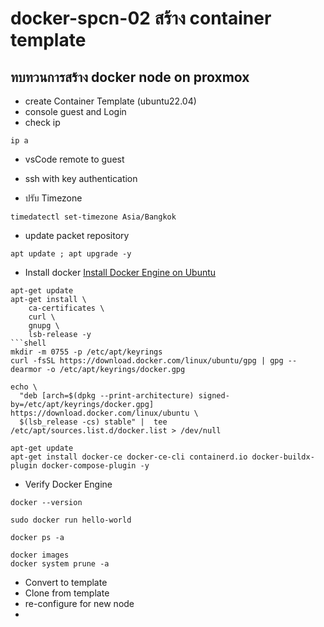 # docker-spcn-02 สร้าง container template
## ทบทวนการสร้าง docker node on proxmox
- create Container Template (ubuntu22.04)
- console guest and Login
- check ip
```shell
ip a
```
- vsCode remote to guest
- ssh with key authentication

- ปรับ Timezone
```shell
timedatectl set-timezone Asia/Bangkok
```
- update packet repository
```shell
apt update ; apt upgrade -y
```
- Install docker
[Install Docker Engine on Ubuntu](https://docs.docker.com/engine/install/ubuntu/)
```shell
apt-get update
apt-get install \
    ca-certificates \
    curl \
    gnupg \
    lsb-release -y
```shell
mkdir -m 0755 -p /etc/apt/keyrings
curl -fsSL https://download.docker.com/linux/ubuntu/gpg | gpg --dearmor -o /etc/apt/keyrings/docker.gpg
```
```shell
echo \
  "deb [arch=$(dpkg --print-architecture) signed-by=/etc/apt/keyrings/docker.gpg] https://download.docker.com/linux/ubuntu \
  $(lsb_release -cs) stable" |  tee /etc/apt/sources.list.d/docker.list > /dev/null
```
```shell
apt-get update
apt-get install docker-ce docker-ce-cli containerd.io docker-buildx-plugin docker-compose-plugin -y
```

- Verify Docker Engine
```shell
docker --version
```
```shell
sudo docker run hello-world
```
```shell
docker ps -a
```
```shell
docker images
docker system prune -a
```

- Convert to template
- Clone from template
- re-configure for new node
- 
